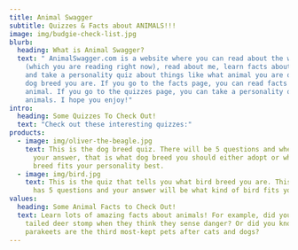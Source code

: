 ```yaml
---
title: Animal Swagger
subtitle: Quizzes & Facts about ANIMALS!!!
image: img/budgie-check-list.jpg
blurb:
  heading: What is Animal Swagger?
  text: " AnimalSwagger.com is a website where you can read about the website
    (which you are reading right now), read about me, learn facts about animals,
    and take a personality quiz about things like what animal you are or what
    dog breed you are. If you go to the facts page, you can read facts about an
    animal. If you go to the quizzes page, you can take a personality quiz about
    animals. I hope you enjoy!"
intro:
  heading: Some Quizzes To Check Out!
  text: "Check out these interesting quizzes:"
products:
  - image: img/oliver-the-beagle.jpg
    text: This is the dog breed quiz. There will be 5 questions and when you get
      your answer, that is what dog breed you should either adopt or what dog
      breed fits your personality best.
  - image: img/bird.jpg
    text: This is the quiz that tells you what bird breed you are. This quiz also
      has 5 questions and your answer will be what kind of bird fits you best.
values:
  heading: Some Animal Facts to Check Out!
  text: Learn lots of amazing facts about animals! For example, did you know white
    tailed deer stomp when they think they sense danger? Or did you know that
    parakeets are the third most-kept pets after cats and dogs?
---
```

